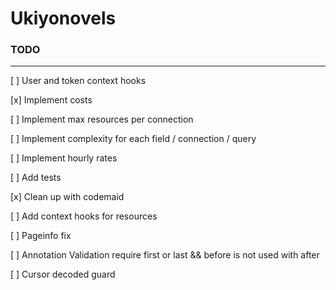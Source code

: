 # Ukiyonovels

### TODO
---
[ ] User and token context hooks

[x] Implement costs

[ ] Implement max resources per connection

[ ] Implement complexity for each field / connection / query

[ ] Implement hourly rates

[ ] Add tests

[x] Clean up with codemaid

[ ] Add context hooks for resources

[ ] Pageinfo fix

[ ] Annotation Validation require first or last && before is not used with after

[ ] Cursor decoded guard